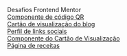 Desafios Frontend Mentor
<br>
<a href ="https://thiagotelheiro.github.io/desafios-frontend-mentor/componente-de-codigoqr/index.html">Componente de código QR</a>
<br>
<a href ="https://thiagotelheiro.github.io/desafios-frontend-mentor/cartao-de-visualizacao-do-blog/index.html">Cartão de visualização do blog</a>
<br>
<a href ="https://thiagotelheiro.github.io/desafios-frontend-mentor/perfil-de-links-sociais/index.html#l">Perfil de links sociais</a>
<br>
<a href ="https://thiagotelheiro.github.io/desafios-frontend-mentor/componente-do-cart%C3%A3o-de-visualiza%C3%A7%C3%A3o-nft/index.html">Componente do Cartão de Visualização</a>
<br>
<a href = "https://thiagotelheiro.github.io/desafios-frontend-mentor/pagina-de-receitas/index.html"> Página de receitas</a>
